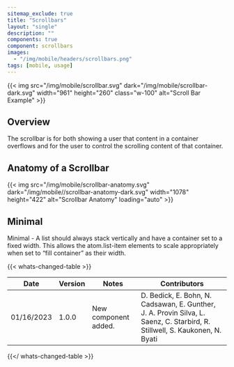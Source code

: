 ```yaml
---
sitemap_exclude: true
title: "Scrollbars"
layout: "single"
description: ""
components: true
component: scrollbars
images:
  - "/img/mobile/headers/scrollbars.png"
tags: [mobile, usage]
---
```


{{< img src="/img/mobile/scrollbar.svg" dark="/img/mobile/scrollbar-dark.svg" width="961" height="260" class="w-100" alt="Scroll Bar Example" >}}

## Overview

The scrollbar is for both showing a user that content in a container overflows and for the user to control the scrolling content of that container.

## Anatomy of a Scrollbar

{{< img src="/img/mobile/scrollbar-anatomy.svg" dark="/img/mobile//scrollbar-anatomy-dark.svg" width="1078" height="422" alt="Scrollbar Anatomy" loading="auto" >}}

## Minimal

Minimal - A list should always stack vertically and have a container set to a fixed width. This allows the atom.list-item elements to scale appropriately when set to “fill container” as their width.


{{< whats-changed-table >}}

| Date       | Version | Notes                               | Contributors |
| ---------- | ------- | ----------------------------------- | ------------ |
| 01/16/2023 | 1.0.0   | New component added. | D. Bedick, E. Bohn, N. Cadsawan, E. Gunther, J. A. Provin Silva, L. Saenz, C. Starbird, R. Stillwell, S. Kaukonen, N. Byati  |

{{</ whats-changed-table >}}
